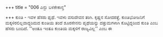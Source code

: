 +++
title = "006 ಎನ್ದು ಬಳಿಕೇಕಾನ್ತ"

+++
ಕುಂತಿ - ಇವಳ ಹೆಸರು ಫೃಥೆ. ಇವಳು ವಸುದೇವನ ತಂಗಿ. ಕೃಷ್ಣನ ಸೋದರತ್ತೆ. ಕುಂತಿಭೋಜನಿಗೆ ಮಕ್ಕಳಿರಲಿಲ್ಲವಾದ್ದರಿಮದ ಕುಂತಿಯ ತಂದೆ ಶೂರಸೇನನು ಪೃಥೆಯನ್ನು ದತ್ತುಮಗಳಾಗಿ ಕೊಟ್ಟಿದ್ದರಿಂದ ಕುಂತಿ ಎಂಬ ಹೆಸರು ಬಂದಿದೆ. ''ಅಂತೂ ಇಂತೂ ಕುಂತಿಯ ಮಕ್ಕಳಿಗೆ ರಾಜ್ಯವಿಲ್ಲ'' ಎಂಬ ಈ